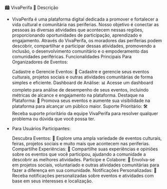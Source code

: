 🏙️ VivaPerifa 🎉
Descrição

- VivaPerifa é uma plataforma digital dedicada a promover e fortalecer a vida cultural e comunitária nas periferias. Nosso objetivo é conectar as pessoas às diversas atividades que acontecem nessas regiões, proporcionando oportunidades de participação, aprendizado e engajamento. Através do VivaPerifa, os moradores das periferias podem descobrir, compartilhar e participar dessas atividades, promovendo a inclusão, o desenvolvimento comunitário e o empoderamento das comunidades periféricas.
Funcionalidades Principais
Para Organizadores de Eventos:

    Cadastre e Gerencie Eventos: 📅 Cadastre e gerencie seus eventos culturais, projetos sociais e outras atividades comunitárias de forma simples e eficiente.
    Dashboard de Análise: 📊 Acesse um dashboard completo para análise de desempenho de seus eventos, incluindo métricas de alcance e engajamento na plataforma.
    Destaque na Plataforma: 🌟 Promova seus eventos e aumente sua visibilidade na plataforma para alcançar um público maior.
    Suporte Prioritário: 🛠️ Receba suporte prioritário da equipe VivaPerifa para resolver qualquer problema ou dúvida que você possa ter.

- Para Usuários Participantes:

    Descubra Eventos: 🎪 Explore uma ampla variedade de eventos culturais, feiras, projetos sociais e muito mais que acontecem nas periferias.
    Compartilhe Experiências: 📣 Compartilhe suas experiências e opiniões sobre os eventos que você participou, ajudando a comunidade a descobrir as melhores atividades.
    Participe e Colabore: 🤝 Envolva-se em projetos sociais, voluntariado e outras atividades comunitárias para fazer a diferença em sua comunidade.
    Notificações Personalizadas: 🔔 Receba notificações personalizadas sobre eventos e atividades com base em seus interesses e localização.
